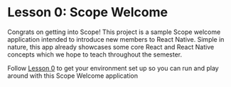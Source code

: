 # Lesson 0: Scope Welcome
Congrats on getting into Scope! This project is a sample Scope welcome application intended to introduce new members to React Native. Simple in nature, this app already showcases some core React and React Native concepts which we hope to teach throughout the semester.

Follow [Lesson 0](#) to get your environment set up so you can run and play around with this Scope Welcome application